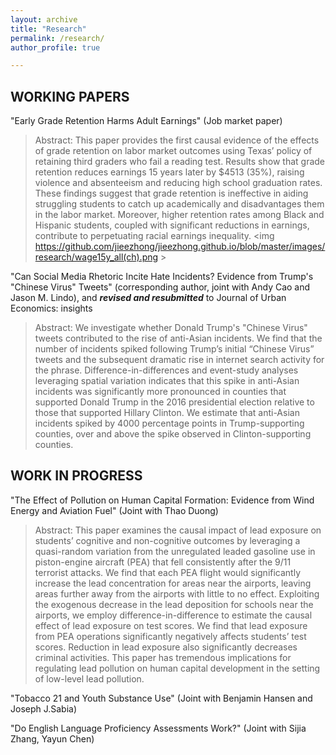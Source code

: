 ```yaml
---
layout: archive
title: "Research"
permalink: /research/
author_profile: true

---
```

## WORKING PAPERS

"Early Grade Retention Harms Adult Earnings" (Job market paper)

> Abstract: This paper provides the first causal evidence of the effects of grade retention on labor market outcomes using Texas’ policy of retaining third graders who fail a reading test. Results show that grade retention reduces earnings 15 years later by $4513 (35%), raising violence and absenteeism and reducing high school graduation rates. These findings suggest that grade retention is ineffective in aiding struggling students to catch up academically and disadvantages them in the labor market. Moreover, higher retention rates among Black and Hispanic students, coupled with significant reductions in earnings, contribute to perpetuating racial earnings inequality.
<img https://github.com/jieezhong/jieezhong.github.io/blob/master/images/research/wage15y_all(ch).png >

 "Can Social Media Rhetoric Incite Hate Incidents? Evidence from Trump's "Chinese Virus" Tweets" (corresponding author, joint with Andy Cao and Jason M. Lindo), and 
 ***revised and resubmitted*** to Journal of Urban Economics: insights

> Abstract: We investigate whether Donald Trump's "Chinese Virus" tweets contributed to the rise of anti-Asian incidents. We find that the number of incidents spiked following Trump’s initial “Chinese Virus” tweets and the subsequent dramatic rise in internet search activity for the phrase. Difference-in-differences and event-study analyses leveraging spatial variation indicates that this spike in anti-Asian incidents was significantly more pronounced in counties that supported Donald Trump in the 2016 presidential election relative to those that supported Hillary Clinton. We estimate that anti-Asian incidents spiked by 4000 percentage points in Trump-supporting counties, over and above the spike observed in Clinton-supporting counties. 

## WORK IN PROGRESS

"The Effect of Pollution on Human Capital Formation: Evidence from Wind Energy and Aviation Fuel" (Joint with Thao Duong)

> Abstract: This paper examines the causal impact of lead exposure on students’ cognitive and non-cognitive outcomes by leveraging a quasi-random variation from the unregulated leaded gasoline use in piston-engine aircraft (PEA) that fell consistently after the 9/11 terrorist attacks. We find that each PEA flight would significantly increase the lead concentration for areas near the airports, leaving areas further away from the airports with little to no effect. Exploiting the exogenous decrease in the lead deposition for schools near the airports, we employ difference-in-difference to estimate the causal effect of lead exposure on test scores. We find that lead exposure from PEA operations significantly negatively affects students’ test scores. Reduction in lead exposure also significantly decreases criminal activities. This paper has tremendous implications for regulating lead pollution on human capital development in the setting of low-level lead pollution.

"Tobacco 21 and Youth Substance Use" (Joint with Benjamin Hansen and Joseph J.Sabia)

"Do English Language Proficiency Assessments Work?" (Joint with Sijia Zhang, Yayun Chen)

